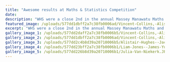 ```yaml
---
title: "Awesome results at Maths & Statistics Competition"
date: 
description: "WHS were a close 2nd in the annual Massey Manawatu Maths and Statistics (M3S) Competition held in Palmerston North on Thursday 30 June..."
featured_image: /uploads/577dd1dbff2a7c38fb0006ad/Vincent-Collins,-Alistair-Hughes--Jackie-Hazelhurt-standing.JPG
excerpt: "WHS were a close 2nd in the annual Massey Manawatu Maths and Statistics (M3S) Competition held in Palmerston North on Thursday 30 June..."
gallery_image_1: /uploads/577dd2daff2a7c38fb0006b5/Vincent-Collins,-Alistair-Hughes--Jackie-Hazelhurt-all-sitting.JPG
gallery_image_2: /uploads/577dd1dbff2a7c38fb0006ad/Vincent-Collins,-Alistair-Hughes--Jackie-Hazelhurt-standing.JPG
gallery_image_3: /uploads/577dd2c4b8d39a20710006b5/Alistair-Hughes--Jackie-Hazelhurst.JPG
gallery_image_4: /uploads/577dd23bff2a7c38fb0006b1/Liam-Jones--James-Yu.JPG
gallery_image_5: /uploads/577dd226b8d39a20710006b1/Julia-Van-Niekerk.JPG
---
```

